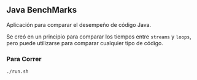 ## Java BenchMarks

Aplicación para comparar el desempeño de código Java.

Se creó en un principio para comparar los tiempos entre `streams` y `loops`, 
pero puede utilizarse para comparar cualquier tipo de código. 


### Para Correr 
`./run.sh` 